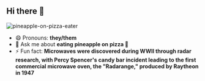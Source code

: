 ## Hi there 👋
<p align="left"> <img src="https://komarev.com/ghpvc/?username=pineapple-on-pizza-eater&label=Profile%20views&color=0e75b6&style=flat" alt="pineapple-on-pizza-eater" /> </p>

- 😄 Pronouns: **they/them**
- 💬 Ask me about **eating pineapple on pizza 🍕**
- ⚡ Fun fact: **Microwaves were discovered during WWII through radar research, with Percy Spencer's candy bar incident leading to the first commercial microwave oven, the "Radarange," produced by Raytheon in 1947**

<!--
**pineapple-on-pizza-eater/pineapple-on-pizza-eater** is a ✨ _special_ ✨ repository because its `README.md` (this file) appears on your GitHub profile.

Here are some ideas to get you started:

- 🔭 I’m currently working on ...
- 🌱 I’m currently learning ...
- 👯 I’m looking to collaborate on ...
- 🤔 I’m looking for help with ...
- 💬 Ask me about ...
- 📫 How to reach me: ...
- 😄 Pronouns: ...
- ⚡ Fun fact: ...
-->
